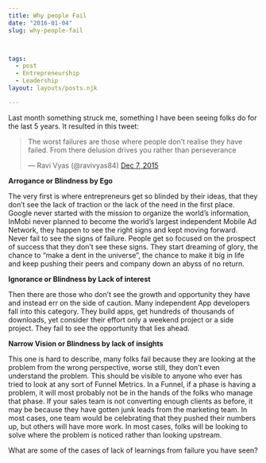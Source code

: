 ```yaml
---
title: Why people Fail
date: "2016-01-04"
slug: why-people-fail



tags: 
  - post
  - Entrepreneurship 
  - Leadership 
layout: layouts/posts.njk

---
```


Last month something struck me, something I have been seeing folks do for the last 5 years. It resulted in this tweet:

<blockquote class="twitter-tweet"><p lang="en" dir="ltr">The worst failures are those where people don’t realise they have failed. From there delusion  drives you rather than  perseverance</p>&mdash; Ravi Vyas (@ravivyas84) <a href="https://twitter.com/ravivyas84/status/673810633737965568">Dec 7, 2015</a></blockquote>

**Arrogance or Blindness by Ego**

The very first is where entrepreneurs get so blinded by their ideas, that they don’t see the lack of traction or the lack of the need in the first place. Google never started with the mission to organize the world’s information, InMobi never planned to become the world’s largest independent Mobile Ad Network, they happen to see the right signs and kept moving forward. Never fail to see the signs of failure. People get so focused on the prospect of success that they don’t see these signs. They start dreaming of glory, the chance to “make a dent in the universe”, the chance to make it big in life and keep pushing their peers and company down an abyss of no return.

**Ignorance or Blindness by Lack of interest**

Then there are those who don’t see the growth and opportunity they have and instead err on the side of caution. Many independent App developers fall into this category. They build apps, get hundreds of thousands of downloads, yet consider their effort only a weekend project or a side project. They fail to see the opportunity that lies ahead.

**Narrow Vision or Blindness by lack of insights**

This one is hard to describe, many folks fail because they are looking at the problem from the wrong perspective, worse still, they don’t even understand the problem. This should be visible to anyone who ever has tried to look at any sort of Funnel Metrics. In a Funnel, if a phase is having a problem, it will most probably not be in the hands of the folks who manage that phase. If your sales team is not converting enough clients as before, it may be because they have gotten junk leads from the marketing team. In most cases, one team would be celebrating that they pushed their numbers up, but others will have more work. In most cases, folks will be looking to solve where the problem is noticed rather than looking upstream.

What are some of the cases of lack of learnings from failure you have seen?
